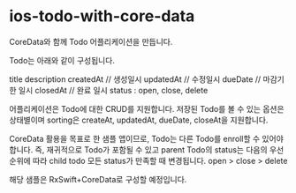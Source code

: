 # ios-todo-with-core-data

CoreData와 함께 Todo 어플리케이션을 만듭니다.

Todo는 아래와 같이 구성됩니다.

title 
description
createdAt  // 생성일시
updatedAt  // 수정일시
dueDate   // 마감기한 일시
closedAt  // 완료 일시
status : open, close, delete

어플리케이션은 Todo에 대한 CRUD를 지원합니다.
저장된 Todo를 볼 수 있는 옵션은 상태별이며
sorting은 createAt, updatedAt, dueDate, closeAt을 지원합니다.

CoreData 활용을 목표로 한 샘플 앱이므로, Todo는 다른 Todo를 enroll할 수 있어야합니다.
즉, 재귀적으로 Todo가 포함될 수 있고
parent Todo의 status는 다음의 우선순위에 따라 child todo 모든 status가 만족할 때 변경됩니다.
open > close > delete

해당 샘플은 RxSwift+CoreData로 구성할 예정입니다.
